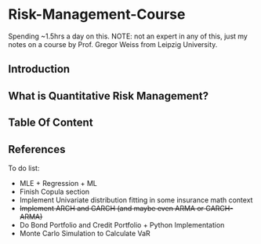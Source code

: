 # Risk-Management-Course
Spending ~1.5hrs a day on this. NOTE: not an expert in any of this, just my notes on a course by Prof. Gregor Weiss from Leipzig University. 

## Introduction

## What is Quantitative Risk Management?

## Table Of Content

## References

To do list:
 
 - MLE + Regression + ML
 - Finish Copula section
 - Implement Univariate distribution fitting in some insurance math context
 - ~~Implement ARCH and GARCH (and maybe even ARMA or GARCH-ARMA)~~ 
 - Do Bond Portfolio and Credit Portfolio + Python Implementation
 - Monte Carlo Simulation to Calculate VaR
